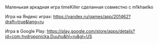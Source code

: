 Маленькая аркадная игра timeKiller сделанная совместно с m1khaelko

Игра на Яндекс играх: https://yandex.ru/games/app/201462?draft=true&lang=ru

Игра в Google Play: https://play.google.com/store/apps/details?id=com.hydroponicka.Duuhu&hl=ru&gl=US
